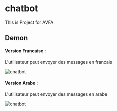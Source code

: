 # chatbot
This is Project for AVFA 
## Demon 
#### Version Francaise : 
L'utilisateur peut envoyer des messages en francais 

<img src="https://github.com/Wizpna/chatbot/blob/master/screenshot/Screenshot_20190728-214356.jpg"  title="chatbot">


#### Version Arabe : 
L'utilisateur peut envoyer des messages en arabe 

<img src="https://github.com/Wizpna/chatbot/blob/master/screenshot/Screenshot_20190728-2143562.jpg"  title="chatbot">

